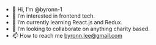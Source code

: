 - 👋 Hi, I’m @byronn-1
- 👀 I’m interested in frontend tech.
- 🌱 I’m currently learning React.js and Redux.
- 💞️ I’m looking to collaborate on anything charity based.
- 📫 How to reach me byronn.lee@gmail.com

<!---
byronn-1/byronn-1 is a ✨ special ✨ repository because its `README.md` (this file) appears on your GitHub profile.
You can click the Preview link to take a look at your changes.
--->
